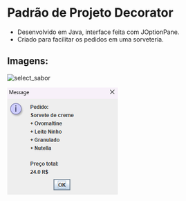 # Padrão de Projeto Decorator
- Desenvolvido em Java, interface feita com JOptionPane.
- Criado para facilitar os pedidos em uma sorveteria.

## Imagens:


![select_sabor](https://github.com/ana-toledo/SorveteDecorator/assets/134113181/80ceb423-1c0d-4998-9669-535ba789b741)
<br>


<img src="\imgs\pedido_final.png" alt="Pedido Finalizado">
